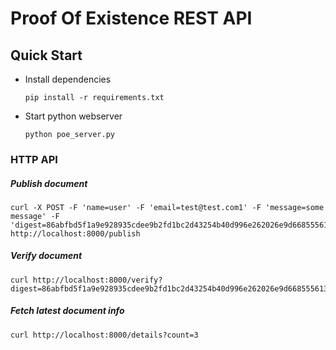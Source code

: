 # Proof Of Existence REST API

## Quick Start

- Install dependencies

   `pip install -r requirements.txt`

- Start python webserver

   `python poe_server.py`
   

### HTTP API
##### Publish document
```
curl -X POST -F 'name=user' -F 'email=test@test.com1' -F 'message=some message' -F 'digest=86abfbd5f1a9e928935cdee9b2fd1bc2d43254b40d996e262026e9d668555613' http://localhost:8000/publish 
```

##### Verify document
```
curl http://localhost:8000/verify?digest=86abfbd5f1a9e928935cdee9b2fd1bc2d43254b40d996e262026e9d668555613
``` 

##### Fetch latest document info
```
curl http://localhost:8000/details?count=3
```
